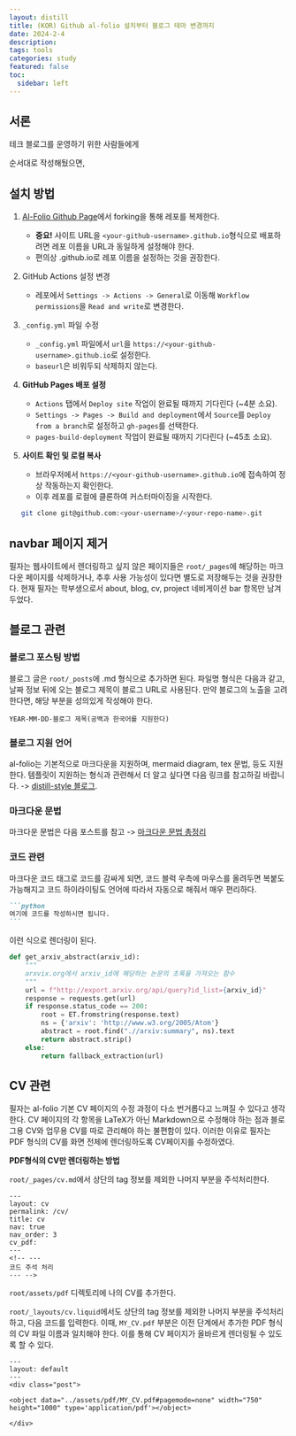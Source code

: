```yaml
---
layout: distill
title: (KOR) Github al-folio 설치부터 블로그 테마 변경까지
date: 2024-2-4
description: 
tags: tools
categories: study
featured: false
toc:  
  sidebar: left
---
```


## 서론

테크 블로그를 운영하기 위한 사람들에게

순서대로 작성해뒀으면,


## 설치 방법

1. [Al-Folio Github Page](https://github.com/alshedivat/al-folio)에서 forking을 통해 레포를 복제한다. 
   - **중요!** 사이트 URL을 `<your-github-username>.github.io`형식으로 배포하려면 레포 이름을 URL과 동일하게 설정해야 한다.
   - 편의상 <your-github-username>.github.io로 레포 이름을 설정하는 것을 권장한다.
  
2. GitHub Actions 설정 변경  
   - 레포에서 `Settings -> Actions -> General`로 이동해 `Workflow permissions`을 `Read and write`로 변경한다.  

3. `_config.yml` 파일 수정  
   - `_config.yml` 파일에서 `url`을 `https://<your-github-username>.github.io`로 설정한다.
   - `baseurl`은 비워두되 삭제하지 않는다.  

4. **GitHub Pages 배포 설정**  
   - `Actions` 탭에서 `Deploy site` 작업이 완료될 때까지 기다린다 (~4분 소요).  
   - `Settings -> Pages -> Build and deployment`에서 `Source`를 `Deploy from a branch`로 설정하고 `gh-pages`를 선택한다.  
   - `pages-build-deployment` 작업이 완료될 때까지 기다린다 (~45초 소요).  

5. **사이트 확인 및 로컬 복사**  
   - 브라우저에서 `https://<your-github-username>.github.io`에 접속하여 정상 작동하는지 확인한다.  
   - 이후 레포를 로컬에 클론하여 커스터마이징을 시작한다.

```sh
   git clone git@github.com:<your-username>/<your-repo-name>.git
```

## navbar 페이지 제거

필자는 웹사이트에서 렌더링하고 싶지 않은 페이지들은 `root/_pages`에 해당하는 마크다운 페이지를 삭제하거나, 추후 사용 가능성이 있다면 별도로 저장해두는 것을 권장한다. 현재 필자는 학부생으로서 about, blog, cv, project 네비게이션 bar 항목만 남겨두었다.



## 블로그 관련

### 블로그 포스팅 방법

블로그 글은 `root/_posts`에 .md 형식으로 추가하면 된다. 파일명 형식은 다음과 같고, 날짜 정보 뒤에 오는 블로그 제목이 블로그 URL로 사용된다. 만약 블로그의 노출을 고려한다면, 해당 부분을 성의있게 작성해야 한다.

```
YEAR-MM-DD-블로그 제목(공백과 한국어를 지원한다)
```

### 블로그 지원 언어

al-folio는 기본적으로 마크다운을 지원하며, mermaid diagram, tex 문법, 등도 지원한다. 템플릿이 지원하는 형식과 관련해서 더 알고 싶다면 다음 링크를 참고하길 바랍니다. -> [distill-style 블로그](https://github.com/alshedivat/al-folio/blob/main/_posts/2018-12-22-distill.md?plain=1).

### 마크다운 문법
마크다운 문법은 다음 포스트를 참고 -> [마크다운 문법 총정리](https://joohunhyun.github.io/blog/2024/markdown-syntax/)

### 코드 관련

마크다운 코드 태그로 코드를 감싸게 되면, 코드 블럭 우측에 마우스를 올려두면 복붙도 가능해지고 코드 하이라이팅도 언어에 따라서 자동으로 해줘서 매우 편리하다.

````markdown
```python
여기에 코드를 작성하시면 됩니다.
```
````
이런 식으로 렌더링이 된다.
```python
def get_arxiv_abstract(arxiv_id):
    """
    arxvix.org에서 arxiv_id에 해당하는 논문의 초록을 가져오는 함수
    """
    url = f"http://export.arxiv.org/api/query?id_list={arxiv_id}"
    response = requests.get(url)
    if response.status_code == 200:
        root = ET.fromstring(response.text)
        ns = {'arxiv': 'http://www.w3.org/2005/Atom'}
        abstract = root.find(".//arxiv:summary", ns).text
        return abstract.strip()
    else:
        return fallback_extraction(url)
```

## CV 관련

필자는 al-folio 기본 CV 페이지의 수정 과정이 다소 번거롭다고 느껴질 수 있다고 생각한다. CV 페이지의 각 항목을 LaTeX가 아닌 Markdown으로 수정해야 하는 점과 블로그용 CV와 업무용 CV를 따로 관리해야 하는 불편함이 있다. 이러한 이유로 필자는 PDF 형식의 CV를 화면 전체에 렌더링하도록 CV페이지를 수정하였다.

**PDF형식의 CV만 렌더링하는 방법**

`root/_pages/cv.md`에서 상단의 tag 정보를 제외한 나머지 부분을 주석처리한다.

```
---
layout: cv
permalink: /cv/
title: cv
nav: true
nav_order: 3
cv_pdf:
---
<!-- ---
코드 주석 처리
--- -->
```
`root/assets/pdf` 디렉토리에 나의 CV를 추가한다.

`root/_layouts/cv.liquid`에서도 상단의 tag 정보를 제외한 나머지 부분을 주석처리하고, 다음 코드를 입력한다. 이때, `MY_CV.pdf` 부분은 이전 단계에서 추가한 PDF 형식의 CV 파일 이름과 일치해야 한다. 이를 통해 CV 페이지가 올바르게 렌더링될 수 있도록 할 수 있다.


```
---
layout: default
---
<div class="post">

<object data="../assets/pdf/MY_CV.pdf#pagemode=none" width="750" height="1000" type='application/pdf'></object>

</div>
```
